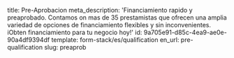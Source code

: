 title: Pre-Aprobacion
meta_description: 'Financiamiento rapido y preaprobado. Contamos on mas de 35 prestamistas que ofrecen una amplia variedad de opciones de financiamiento flexibles y sin inconvenientes. iObten financiamiento para tu negocio hoy!'
id: 9a705e91-d85c-4ea9-ae0e-90a4df9394df
template: form-stack/es/qualification
en_url: pre-qualification
slug: preaprob
